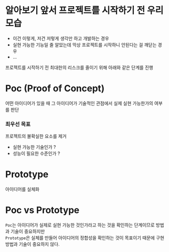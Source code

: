 # 알아보기 앞서 프로젝트를 시작하기 전 우리 모습

- 이건 이렇게, 저건 저렇게 생각만 하고 개발하는 경우
- 실현 가능한 기능일 줄 알았는데 막상 프로젝트를 시작하니 안된다는 걸 깨닫는 경우
- ...

프로젝트를 시작하기 전 최대한의 리스크를 줄이기 위해 아래와 같은 단계를 진행

# Poc (Proof of Concept)

어떤 아이디어가 있을 때 그 아이디어가 기술적인 관점에서 실제 실현 가능한가의 여부를 판단

### 최우선 목표

프로젝트의 불확실한 요소를 제거

- 실현 가능한 기술인가 ?
- 성능이 필요한 수준인가 ?

# Prototype

아이디어를 실체화

# Poc vs Prototype

`Poc`는 아이디어가 실제로 실현 가능한 것인가라고 하는 것을 확인하는 단계이므로 방법과 기술이 중요하지만  
`Prototype`은 실체를 만들어 아이디어의 정합성을 확인하는 것이 목표이기 때문에 구현 방법과 기술이 중요하지 않다.
